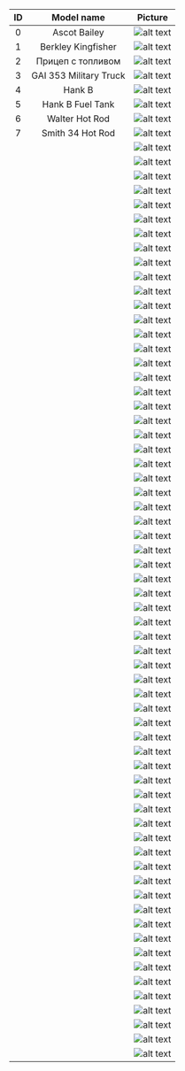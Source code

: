 | ID | Model name | Picture |
|:-------:|:-------:|:----------:|
| 0 | Ascot Bailey | ![alt text](https://steamuserimages-a.akamaihd.net/ugc/1022823454064488601/0F5A0953F6D9988F400C3D81E9B51B0E2FC3FD94/) |
| 1 | Berkley Kingfisher | ![alt text](https://steamuserimages-a.akamaihd.net/ugc/1022823454064432584/7597F317CD321EF0D004AE1993FBD5FAFA2C6C31/) |
| 2 | Прицеп с топливом | ![alt text](https://images2.wikia.nocookie.net/__cb20100919123730/mafia2removedfeatures/images/thumb/8/8a/Trago3.png/800px-Trago3.png) |
| 3 | GAI 353 Military Truck | ![alt text](https://steamuserimages-a.akamaihd.net/ugc/1022823520160191753/3F6C6CB27B6BAA7B7E3DA4DA8B76AF2BFC3132B9/) |
| 4 | Hank B | ![alt text](https://steamuserimages-a.akamaihd.net/ugc/1022823520160166213/CA9DB0A0A46B87088AC0C12D0E5D4F054BFB57E8/) |
| 5 | Hank B Fuel Tank | ![alt text](https://steamuserimages-a.akamaihd.net/ugc/1022823520160178235/E6882FC04276E40B050AE998DE7AB7ED27DBE8EA/) |
| 6 | Walter Hot Rod | ![alt text](https://steamuserimages-a.akamaihd.net/ugc/1029581453637103515/1490BEFEBEEC2EAC7CB8E2767E499C7BFCD1DA1D/) |
| 7 | Smith 34 Hot Rod | ![alt text](https://steamuserimages-a.akamaihd.net/ugc/1029581453637106607/1167624025CB2695C5EBE78E0EA8C1E3128ADB8E/) |
| | | ![alt text]() |
| | | ![alt text]() |
| | | ![alt text]() |
| | | ![alt text]() |
| | | ![alt text]() |
| | | ![alt text]() |
| | | ![alt text]() |
| | | ![alt text]() |
| | | ![alt text]() |
| | | ![alt text]() |
| | | ![alt text]() |
| | | ![alt text]() |
| | | ![alt text]() |
| | | ![alt text]() |
| | | ![alt text]() |
| | | ![alt text]() |
| | | ![alt text]() |
| | | ![alt text]() |
| | | ![alt text]() |
| | | ![alt text]() |
| | | ![alt text]() |
| | | ![alt text]() |
| | | ![alt text]() |
| | | ![alt text]() |
| | | ![alt text]() |
| | | ![alt text]() |
| | | ![alt text]() |
| | | ![alt text]() |
| | | ![alt text]() |
| | | ![alt text]() |
| | | ![alt text]() |
| | | ![alt text]() |
| | | ![alt text]() |
| | | ![alt text]() |
| | | ![alt text]() |
| | | ![alt text]() |
| | | ![alt text]() |
| | | ![alt text]() |
| | | ![alt text]() |
| | | ![alt text]() |
| | | ![alt text]() |
| | | ![alt text]() |
| | | ![alt text]() |
| | | ![alt text]() |
| | | ![alt text]() |
| | | ![alt text]() |
| | | ![alt text]() |
| | | ![alt text]() |
| | | ![alt text]() |
| | | ![alt text]() |
| | | ![alt text]() |
| | | ![alt text]() |
| | | ![alt text]() |
| | | ![alt text]() |
| | | ![alt text]() |
| | | ![alt text]() |
| | | ![alt text]() |
| | | ![alt text]() |
| | | ![alt text]() |
| | | ![alt text]() |
| | | ![alt text]() |
| | | ![alt text]() |
| | | ![alt text]() |
| | | ![alt text]() |